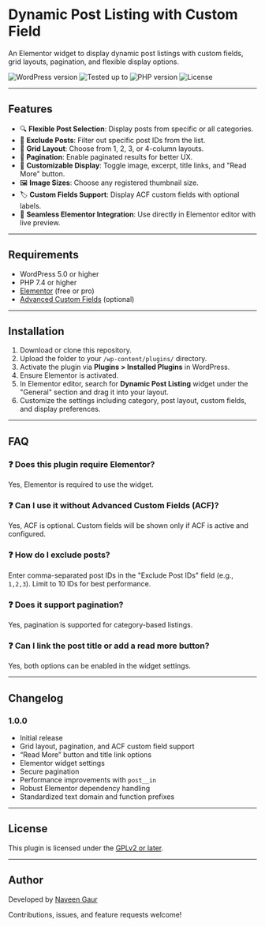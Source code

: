# Dynamic Post Listing with Custom Field

An Elementor widget to display dynamic post listings with custom fields, grid layouts, pagination, and flexible display options.

![WordPress version](https://img.shields.io/badge/WordPress-5.0%2B-blue)
![Tested up to](https://img.shields.io/badge/Tested%20Up%20To-6.8-brightgreen)
![PHP version](https://img.shields.io/badge/PHP-7.4%2B-orange)
![License](https://img.shields.io/badge/License-GPLv2%20or%20later-blue)

---

## Features

- 🔍 **Flexible Post Selection**: Display posts from specific or all categories.
- 🛑 **Exclude Posts**: Filter out specific post IDs from the list.
- 🧱 **Grid Layout**: Choose from 1, 2, 3, or 4-column layouts.
- 🔄 **Pagination**: Enable paginated results for better UX.
- 🧰 **Customizable Display**: Toggle image, excerpt, title links, and "Read More" button.
- 🖼️ **Image Sizes**: Choose any registered thumbnail size.
- 🏷️ **Custom Fields Support**: Display ACF custom fields with optional labels.
- 🎨 **Seamless Elementor Integration**: Use directly in Elementor editor with live preview.

---

## Requirements

- WordPress 5.0 or higher
- PHP 7.4 or higher
- [Elementor](https://wordpress.org/plugins/elementor/) (free or pro)
- [Advanced Custom Fields](https://wordpress.org/plugins/advanced-custom-fields/) (optional)

---

## Installation

1. Download or clone this repository.
2. Upload the folder to your `/wp-content/plugins/` directory.
3. Activate the plugin via **Plugins > Installed Plugins** in WordPress.
4. Ensure Elementor is activated.
5. In Elementor editor, search for **Dynamic Post Listing** widget under the "General" section and drag it into your layout.
6. Customize the settings including category, post layout, custom fields, and display preferences.

---

## FAQ

### ❓ Does this plugin require Elementor?
Yes, Elementor is required to use the widget.

### ❓ Can I use it without Advanced Custom Fields (ACF)?
Yes, ACF is optional. Custom fields will be shown only if ACF is active and configured.

### ❓ How do I exclude posts?
Enter comma-separated post IDs in the "Exclude Post IDs" field (e.g., `1,2,3`). Limit to 10 IDs for best performance.

### ❓ Does it support pagination?
Yes, pagination is supported for category-based listings.

### ❓ Can I link the post title or add a read more button?
Yes, both options can be enabled in the widget settings.

---

## Changelog

### 1.0.0
- Initial release
- Grid layout, pagination, and ACF custom field support
- “Read More” button and title link options
- Elementor widget settings
- Secure pagination
- Performance improvements with `post__in`
- Robust Elementor dependency handling
- Standardized text domain and function prefixes

---

## License

This plugin is licensed under the [GPLv2 or later](https://www.gnu.org/licenses/gpl-2.0.html).

---

## Author

Developed by [Naveen Gaur](https://techwithnavi.com/)

Contributions, issues, and feature requests welcome!